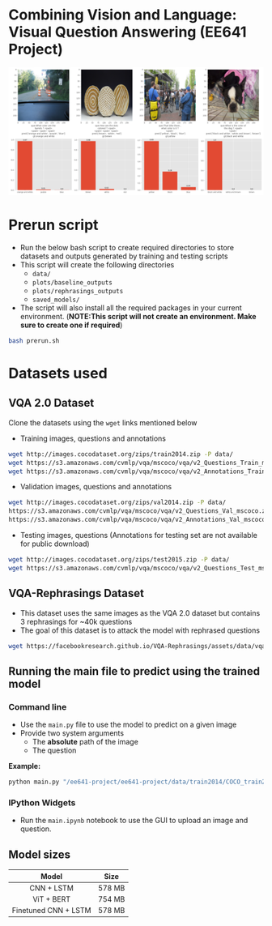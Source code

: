 # Combining Vision and Language: Visual Question Answering (EE641 Project)

![](./gitimages/rephrasings.png)

# Prerun script

* Run the below bash script to create required directories to store datasets and outputs generated by training and testing scripts
* This script will create the following directories
    * `data/`
    * `plots/baseline_outputs`
    * `plots/rephrasings_outputs`
    * `saved_models/`
* The script will also install all the required packages in your current environment. (**NOTE:This script will not create an environment. Make sure to create one if required**)

```bash
bash prerun.sh
```

# Datasets used

## VQA 2.0 Dataset

Clone the datasets using the `wget` links mentioned below

* Training images, questions and annotations

```bash
wget http://images.cocodataset.org/zips/train2014.zip -P data/
wget https://s3.amazonaws.com/cvmlp/vqa/mscoco/vqa/v2_Questions_Train_mscoco.zip -P data/
wget https://s3.amazonaws.com/cvmlp/vqa/mscoco/vqa/v2_Annotations_Train_mscoco.zip -P data/
```

* Validation images, questions and annotations

```bash
wget http://images.cocodataset.org/zips/val2014.zip -P data/
https://s3.amazonaws.com/cvmlp/vqa/mscoco/vqa/v2_Questions_Val_mscoco.zip -P data/
https://s3.amazonaws.com/cvmlp/vqa/mscoco/vqa/v2_Annotations_Val_mscoco.zip -P data/
```

* Testing images, questions (Annotations for testing set are not available for public download)

```bash
wget http://images.cocodataset.org/zips/test2015.zip -P data/
wget https://s3.amazonaws.com/cvmlp/vqa/mscoco/vqa/v2_Questions_Test_mscoco.zip -P data/
```

## VQA-Rephrasings Dataset

* This dataset uses the same images as the VQA 2.0 dataset but contains 3 rephrasings for ~40k questions
* The goal of this dataset is to attack the model with rephrased questions

```bash
wget https://facebookresearch.github.io/VQA-Rephrasings/assets/data/vqa_rephrasings.tar.gz -p data/
```

## Running the main file to predict using the trained model

### Command line
* Use the `main.py` file to use the model to predict on a given image
* Provide two system arguments 
    * The **absolute** path of the image
    * The question

**Example:**
```bash
python main.py "/ee641-project/ee641-project/data/train2014/COCO_train2014_000000012728.jpg" "What is the color of the airplane?"
```

### IPython Widgets

* Run the `main.ipynb` notebook to use the GUI to upload an image and question.


## Model sizes

|Model|Size|
|:--:|:--:|
|CNN + LSTM | 578 MB |
|ViT + BERT | 754 MB |
|Finetuned CNN + LSTM | 578 MB |
